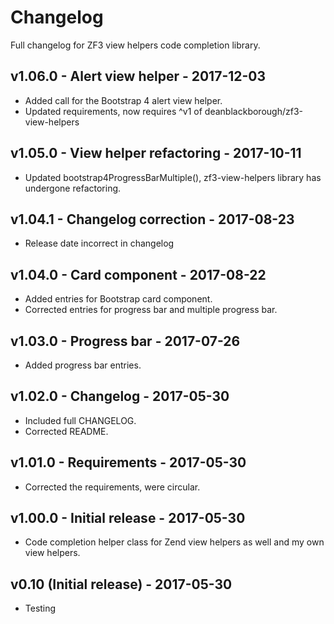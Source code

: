 # Changelog

Full changelog for ZF3 view helpers code completion library.

## v1.06.0 - Alert view helper - 2017-12-03

* Added call for the Bootstrap 4 alert view helper.
* Updated requirements, now requires ^v1 of deanblackborough/zf3-view-helpers

## v1.05.0 - View helper refactoring - 2017-10-11

* Updated bootstrap4ProgressBarMultiple(), zf3-view-helpers library has undergone refactoring. 

## v1.04.1 - Changelog correction - 2017-08-23

* Release date incorrect in changelog

## v1.04.0 - Card component - 2017-08-22

* Added entries for Bootstrap card component.
* Corrected entries for progress bar and multiple progress bar.

## v1.03.0 - Progress bar - 2017-07-26

* Added progress bar entries.

## v1.02.0 - Changelog - 2017-05-30

* Included full CHANGELOG.
* Corrected README.

## v1.01.0 - Requirements - 2017-05-30

* Corrected the requirements, were circular.

## v1.00.0 - Initial release - 2017-05-30

* Code completion helper class for Zend view helpers as well and my own view helpers.

## v0.10 (Initial release) - 2017-05-30

* Testing
